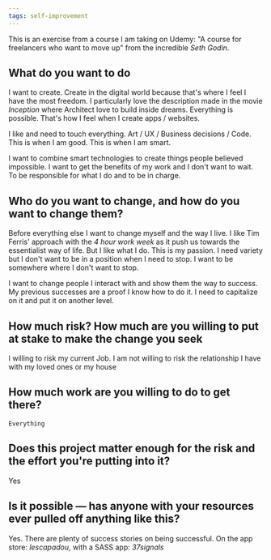```yaml
---
tags: self-improvement
---
```

This is an exercise from a course I am taking on Udemy: "A course for
freelancers who want to move up" from the incredible _Seth Godin_.

## What do you want to do ##

I want to create. Create in the digital world because that's where I
feel I have the most freedom. I particularly love the description made
in the movie _Inception_ where Architect love to build inside dreams.
Everything is possible. That's how I feel when I create apps /
websites.

I like and need to touch everything. Art / UX / Business decisions /
Code. This is when I am good. This is when I am smart.

I want to combine smart technologies to create things people believed
impossible. I want to get the benefits of my work and I don't want to
wait. To be responsible for what I do and to be in charge.

## Who do you want to change, and how do you want to change them? ##

Before everything else I want to change myself and the way I live. I
like Tim Ferris' approach with the _4 hour work week_ as it push us
towards the essentialist way of life. But I like what I do. This is my
passion. I need variety but I don't want to be in a position when I
need to stop. I want to be somewhere where I don't want to stop.

I want to change people I interact with and show them the way to
success. My previous successes are a proof I know how to do it. I
need to capitalize on it and put it on another level.

## How much risk? How much are you willing to put at stake to make the change you seek ##

I willing to risk my current Job. I am not willing to risk the
relationship I have with my loved ones or my house

## How much work are you willing to do to get there? ##

    Everything

## Does this project matter enough for the risk and the effort you're putting into it? ##

Yes

## Is it possible — has anyone with your resources ever pulled off anything like this? ##

Yes. There are plenty of success stories on being successful. On
the app store: _lescapadou_, with a SASS app: _37signals_
